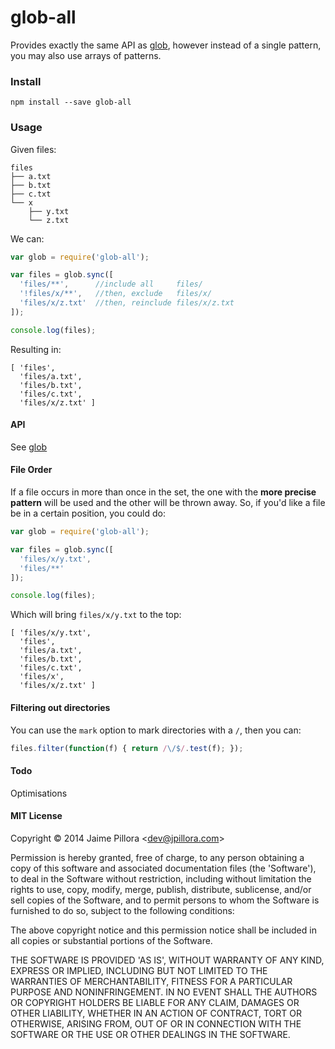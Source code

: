 # glob-all

Provides exactly the same API as [glob](https://github.com/isaacs/node-glob), however instead of a single pattern, you may also use arrays of patterns.

### Install

```
npm install --save glob-all
```

### Usage

Given files:
```
files
├── a.txt
├── b.txt
├── c.txt
└── x
    ├── y.txt
    └── z.txt
```

We can:
``` js
var glob = require('glob-all');

var files = glob.sync([
  'files/**',      //include all     files/
  '!files/x/**',   //then, exclude   files/x/
  'files/x/z.txt'  //then, reinclude files/x/z.txt
]);

console.log(files);
```

Resulting in:
```
[ 'files',
  'files/a.txt',
  'files/b.txt',
  'files/c.txt',
  'files/x/z.txt' ]
```

#### API

See [glob](https://github.com/isaacs/node-glob)

#### File Order

If a file occurs in more than once in the set, the one with the **more precise pattern** will be used and the other will be thrown away. So, if you'd like a file be in a certain position, you could do:

``` js
var glob = require('glob-all');

var files = glob.sync([
  'files/x/y.txt',
  'files/**'
]);

console.log(files);
```

Which will bring `files/x/y.txt` to the top:

```
[ 'files/x/y.txt',
  'files',
  'files/a.txt',
  'files/b.txt',
  'files/c.txt',
  'files/x',
  'files/x/z.txt' ]
```

#### Filtering out directories

You can use the `mark` option to mark directories with a `/`, then you can:
``` js
files.filter(function(f) { return /\/$/.test(f); });
```

#### Todo

Optimisations

#### MIT License

Copyright &copy; 2014 Jaime Pillora &lt;dev@jpillora.com&gt;

Permission is hereby granted, free of charge, to any person obtaining
a copy of this software and associated documentation files (the
'Software'), to deal in the Software without restriction, including
without limitation the rights to use, copy, modify, merge, publish,
distribute, sublicense, and/or sell copies of the Software, and to
permit persons to whom the Software is furnished to do so, subject to
the following conditions:

The above copyright notice and this permission notice shall be
included in all copies or substantial portions of the Software.

THE SOFTWARE IS PROVIDED 'AS IS', WITHOUT WARRANTY OF ANY KIND,
EXPRESS OR IMPLIED, INCLUDING BUT NOT LIMITED TO THE WARRANTIES OF
MERCHANTABILITY, FITNESS FOR A PARTICULAR PURPOSE AND NONINFRINGEMENT.
IN NO EVENT SHALL THE AUTHORS OR COPYRIGHT HOLDERS BE LIABLE FOR ANY
CLAIM, DAMAGES OR OTHER LIABILITY, WHETHER IN AN ACTION OF CONTRACT,
TORT OR OTHERWISE, ARISING FROM, OUT OF OR IN CONNECTION WITH THE
SOFTWARE OR THE USE OR OTHER DEALINGS IN THE SOFTWARE.
